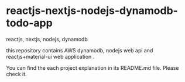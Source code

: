 # reactjs-nextjs-nodejs-dynamodb-todo-app

reactjs, nextjs, nodejs, dynamodb

this repository contains AWS dynamodb, nodejs web api and reactjs+material-ui web application .

You can find the each project explanation in its README.md file. Please check it.
